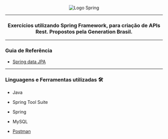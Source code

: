 
<div align ="center">
  
![Logo Spring](https://i.imgur.com/OMa4ULN.png)

<hr>
  
### Exercícios utilizando Spring Framework, para criação de APIs Rest. Propostos pela Generation Brasil.
<hr>
</div>

### Guia de Referência
- <a href="https://github.com/Biellms/SpringBoot/blob/main/Documentação/Guia%20Jpa.pdf" target="_blank"><p target="_blank">Spring data JPA</a>

<hr>

### **Linguagens e Ferramentas utilizadas** 🛠
- Java
- Spring Tool Suite
- Spring
- MySQL

- <a href="https://github.com/Biellms/SpringBoot/tree/main/Postman" target="_blank"><p target="_blank">Postman</a>
